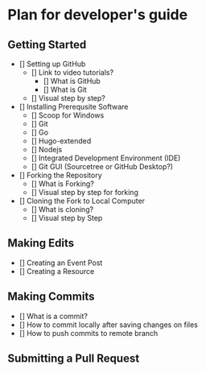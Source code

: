 # Plan for developer's guide

## Getting Started

- [] Setting up GitHub
    - [] Link to video tutorials?
        - [] What is GitHub
        - [] What is Git
    - [] Visual step by step?
- [] Installing Prerequsite Software
    - [] Scoop for Windows
    - [] Git
    - [] Go
    - [] Hugo-extended
    - [] Nodejs
    - [] Integrated Development Environment (IDE)
    - [] Git GUI (Sourcetree or GitHub Desktop?)
- [] Forking the Repository
    - [] What is Forking?
    - [] Visual step by step for forking 
- [] Cloning the Fork to Local Computer
    - [] What is cloning?
    - [] Visual step by Step

## Making Edits

- [] Creating an Event Post
- [] Creating a Resource

## Making Commits

- [] What is a commit?
- [] How to commit locally after saving changes on files
- [] How to push commits to remote branch

## Submitting a Pull Request


